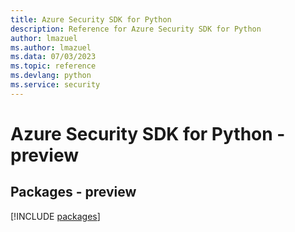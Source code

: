 ```yaml
---
title: Azure Security SDK for Python
description: Reference for Azure Security SDK for Python
author: lmazuel
ms.author: lmazuel
ms.data: 07/03/2023
ms.topic: reference
ms.devlang: python
ms.service: security
---
```

# Azure Security SDK for Python - preview
## Packages - preview
[!INCLUDE [packages](security-index.md)]